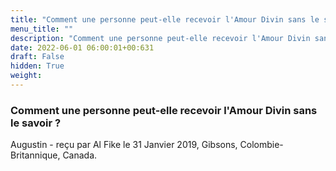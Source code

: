 ```yaml
---
title: "Comment une personne peut-elle recevoir l'Amour Divin sans le savoir ? "
menu_title: ""
description: "Comment une personne peut-elle recevoir l'Amour Divin sans le savoir ? "
date: 2022-06-01 06:00:01+00:631
draft: False
hidden: True
weight:
---
```

### Comment une personne peut-elle recevoir l'Amour Divin sans le savoir ? 

Augustin - reçu par Al Fike le 31 Janvier 2019, Gibsons, Colombie-Britannique, Canada.



